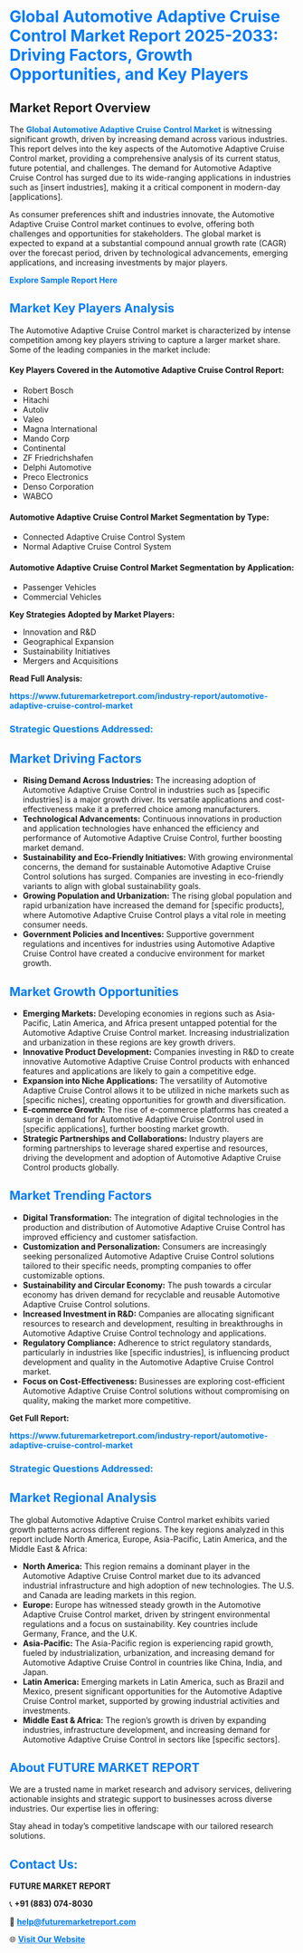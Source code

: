 <h1 style="color: #007BFF;">Global Automotive Adaptive Cruise Control Market Report 2025-2033: Driving Factors, Growth Opportunities, and Key Players</h1>

<section id="overview">
<h2>Market Report Overview</h2>
<p>The <a href="https://www.futuremarketreport.com/industry-report/automotive-adaptive-cruise-control-market" style="color: #007BFF; text-decoration: none;"><strong>Global Automotive Adaptive Cruise Control Market</strong></a> is witnessing significant growth, driven by increasing demand across various industries. This report delves into the key aspects of the Automotive Adaptive Cruise Control market, providing a comprehensive analysis of its current status, future potential, and challenges. The demand for Automotive Adaptive Cruise Control has surged due to its wide-ranging applications in industries such as [insert industries], making it a critical component in modern-day [applications].</p>
<p>As consumer preferences shift and industries innovate, the Automotive Adaptive Cruise Control market continues to evolve, offering both challenges and opportunities for stakeholders. The global market is expected to expand at a substantial compound annual growth rate (CAGR) over the forecast period, driven by technological advancements, emerging applications, and increasing investments by major players.</p>
</section>

<section id="overview">
<p><a href="https://www.futuremarketreport.com/request-sample/reportId=86122" style="color: #007BFF; text-decoration: none;"><strong>Explore Sample Report Here</strong></a></p>
</section>

<section id="key-players">
<h2 style="color: #007BFF;">Market Key Players Analysis</h2>
<p>The Automotive Adaptive Cruise Control market is characterized by intense competition among key players striving to capture a larger market share. Some of the leading companies in the market include:</p>
<h4>Key Players Covered in the Automotive Adaptive Cruise Control Report:</h4>
<ul><li>Robert Bosch</li><li>Hitachi</li><li>Autoliv</li><li>Valeo</li><li>Magna International</li><li>Mando Corp</li><li>Continental</li><li>ZF Friedrichshafen</li><li>Delphi Automotive</li><li>Preco Electronics</li><li>Denso Corporation</li><li>WABCO</li></ul>
<h4>Automotive Adaptive Cruise Control Market Segmentation by Type:</h4>
<ul><li>Connected Adaptive Cruise Control System</li><li>Normal Adaptive Cruise Control System</li></ul>

<h4>Automotive Adaptive Cruise Control Market Segmentation by Application:</h4>
<ul><li>Passenger Vehicles</li><li>Commercial Vehicles</li></ul>
<p><strong>Key Strategies Adopted by Market Players:</strong></p>
<ul>
<li>Innovation and R&D</li>
<li>Geographical Expansion</li>
<li>Sustainability Initiatives</li>
<li>Mergers and Acquisitions</li>
</ul>
</section>

<section>
<p><strong>Read Full Analysis: </strong></p><a href="https://www.futuremarketreport.com/industry-report/automotive-adaptive-cruise-control-market" style="color: #007BFF; text-decoration: none;"><strong>https://www.futuremarketreport.com/industry-report/automotive-adaptive-cruise-control-market</strong></a>
<h3 style="color: #007BFF;">Strategic Questions Addressed:</h3>
</section>

<section id="driving-factors">
<h2 style="color: #007BFF;">Market Driving Factors</h2>
<ul>
<li><strong>Rising Demand Across Industries:</strong> The increasing adoption of Automotive Adaptive Cruise Control in industries such as [specific industries] is a major growth driver. Its versatile applications and cost-effectiveness make it a preferred choice among manufacturers.</li>
<li><strong>Technological Advancements:</strong> Continuous innovations in production and application technologies have enhanced the efficiency and performance of Automotive Adaptive Cruise Control, further boosting market demand.</li>
<li><strong>Sustainability and Eco-Friendly Initiatives:</strong> With growing environmental concerns, the demand for sustainable Automotive Adaptive Cruise Control solutions has surged. Companies are investing in eco-friendly variants to align with global sustainability goals.</li>
<li><strong>Growing Population and Urbanization:</strong> The rising global population and rapid urbanization have increased the demand for [specific products], where Automotive Adaptive Cruise Control plays a vital role in meeting consumer needs.</li>
<li><strong>Government Policies and Incentives:</strong> Supportive government regulations and incentives for industries using Automotive Adaptive Cruise Control have created a conducive environment for market growth.</li>
</ul>
</section>

<section id="growth-opportunities">
<h2 style="color: #007BFF;">Market Growth Opportunities</h2>
<ul>
<li><strong>Emerging Markets:</strong> Developing economies in regions such as Asia-Pacific, Latin America, and Africa present untapped potential for the Automotive Adaptive Cruise Control market. Increasing industrialization and urbanization in these regions are key growth drivers.</li>
<li><strong>Innovative Product Development:</strong> Companies investing in R&D to create innovative Automotive Adaptive Cruise Control products with enhanced features and applications are likely to gain a competitive edge.</li>
<li><strong>Expansion into Niche Applications:</strong> The versatility of Automotive Adaptive Cruise Control allows it to be utilized in niche markets such as [specific niches], creating opportunities for growth and diversification.</li>
<li><strong>E-commerce Growth:</strong> The rise of e-commerce platforms has created a surge in demand for Automotive Adaptive Cruise Control used in [specific applications], further boosting market growth.</li>
<li><strong>Strategic Partnerships and Collaborations:</strong> Industry players are forming partnerships to leverage shared expertise and resources, driving the development and adoption of Automotive Adaptive Cruise Control products globally.</li>
</ul>
</section>

<section id="trending-factors">
<h2 style="color: #007BFF;">Market Trending Factors</h2>
<ul>
<li><strong>Digital Transformation:</strong> The integration of digital technologies in the production and distribution of Automotive Adaptive Cruise Control has improved efficiency and customer satisfaction.</li>
<li><strong>Customization and Personalization:</strong> Consumers are increasingly seeking personalized Automotive Adaptive Cruise Control solutions tailored to their specific needs, prompting companies to offer customizable options.</li>
<li><strong>Sustainability and Circular Economy:</strong> The push towards a circular economy has driven demand for recyclable and reusable Automotive Adaptive Cruise Control solutions.</li>
<li><strong>Increased Investment in R&D:</strong> Companies are allocating significant resources to research and development, resulting in breakthroughs in Automotive Adaptive Cruise Control technology and applications.</li>
<li><strong>Regulatory Compliance:</strong> Adherence to strict regulatory standards, particularly in industries like [specific industries], is influencing product development and quality in the Automotive Adaptive Cruise Control market.</li>
<li><strong>Focus on Cost-Effectiveness:</strong> Businesses are exploring cost-efficient Automotive Adaptive Cruise Control solutions without compromising on quality, making the market more competitive.</li>
</ul>
</section>

<section>
<p><strong>Get Full Report: </strong></p><a href="https://www.futuremarketreport.com/industry-report/automotive-adaptive-cruise-control-market" style="color: #007BFF; text-decoration: none;"><strong>https://www.futuremarketreport.com/industry-report/automotive-adaptive-cruise-control-market</strong></a>
<h3 style="color: #007BFF;">Strategic Questions Addressed:</h3>
</section>


<section id="regional-analysis">
<h2 style="color: #007BFF;">Market Regional Analysis</h2>
<p>The global Automotive Adaptive Cruise Control market exhibits varied growth patterns across different regions. The key regions analyzed in this report include North America, Europe, Asia-Pacific, Latin America, and the Middle East & Africa:</p>
<ul>
<li><strong>North America:</strong> This region remains a dominant player in the Automotive Adaptive Cruise Control market due to its advanced industrial infrastructure and high adoption of new technologies. The U.S. and Canada are leading markets in this region.</li>
<li><strong>Europe:</strong> Europe has witnessed steady growth in the Automotive Adaptive Cruise Control market, driven by stringent environmental regulations and a focus on sustainability. Key countries include Germany, France, and the U.K.</li>
<li><strong>Asia-Pacific:</strong> The Asia-Pacific region is experiencing rapid growth, fueled by industrialization, urbanization, and increasing demand for Automotive Adaptive Cruise Control in countries like China, India, and Japan.</li>
<li><strong>Latin America:</strong> Emerging markets in Latin America, such as Brazil and Mexico, present significant opportunities for the Automotive Adaptive Cruise Control market, supported by growing industrial activities and investments.</li>
<li><strong>Middle East & Africa:</strong> The region’s growth is driven by expanding industries, infrastructure development, and increasing demand for Automotive Adaptive Cruise Control in sectors like [specific sectors].</li>
</ul>
</section>

<footer>
<h2 style="color: #007BFF;">About FUTURE MARKET REPORT</h2>
<p>We are a trusted name in market research and advisory services, delivering actionable insights and strategic support to businesses across diverse industries. Our expertise lies in offering:</p>

<p>Stay ahead in today’s competitive landscape with our tailored research solutions.</p>

<h2 style="color: #007BFF;">Contact Us:</h2>
<p><strong>FUTURE MARKET REPORT</strong></p>
<p>📞 <strong>+91 (883) 074-8030</strong></p>
<p>📧 <strong><a href="mailto:help@futuremarketreport.com" style="color: #007BFF;">help@futuremarketreport.com</a></strong></p>
<p>🌐 <strong><a href="https://www.futuremarketreport.com/" style="color: #007BFF;">Visit Our Website</a></strong></p>
</footer>